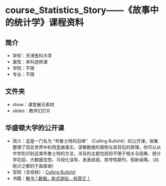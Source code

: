 # course_Statistics_Story——《故事中的统计学》课程资料

## 简介
* 学校：天津医科大学
* 属性：本科选修课
* 学院：不限
* 专业：不限

## 文件夹
* show：课堂展示素材
* slides：教学幻灯片

## 华盛顿大学的公开课
* 简介：这是一门名为 “布鲁士特的召唤” （Calling Bullshit）的公开课，收集整理了现实世界中利用歪曲事实，谬解数据的案例与其背后的原理，你可以从中学到识别这类布鲁士特的方法，涉及的主题包括但不限于相关与因果、统计学花招、大数据忽悠、可视化误导、发表歧视、掠夺性期刊、假新闻等。（向统计之都的于淼致谢）
* 官网（含视频）：[Calling Bullshit](https://callingbullshit.org/index.html)
* 书籍：[解书 | 数据，新式胡扯，拆穿它！](https://mp.weixin.qq.com/s/ujnWB9yIk7aoqcyFfNPQWw)


